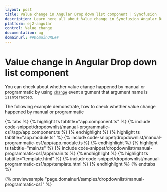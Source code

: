 ```yaml
---
layout: post
title: Value change in Angular Drop down list component | Syncfusion
description: Learn here all about Value change in Syncfusion Angular Drop down list component of Syncfusion Essential JS 2 and more.
platform: ej2-angular
control: Value change 
documentation: ug
domainurl: ##DomainURL##
---
```


# Value change in Angular Drop down list component

You can check about whether value change happened by manual or programmatic by
using [`change`](https://ej2.syncfusion.com/angular/documentation/api/drop-down-list/#change) event argument that argument name is `isInteracted`.

The following example demonstrate, how to check whether value change happened by manual or programmatic.

{% tabs %}
{% highlight ts tabtitle="app.component.ts" %}
{% include code-snippet/dropdownlist/manual-programmatic-cs1/app/app.component.ts %}
{% endhighlight %}
{% highlight ts tabtitle="app.module.ts" %}
{% include code-snippet/dropdownlist/manual-programmatic-cs1/app/app.module.ts %}
{% endhighlight %}
{% highlight ts tabtitle="main.ts" %}
{% include code-snippet/dropdownlist/manual-programmatic-cs1/app/main.ts %}
{% endhighlight %}
{% highlight ts tabtitle="template.html" %}
{% include code-snippet/dropdownlist/manual-programmatic-cs1/app/template.html %}
{% endhighlight %}
{% endtabs %}
  
{% previewsample "page.domainurl/samples/dropdownlist/manual-programmatic-cs1" %}